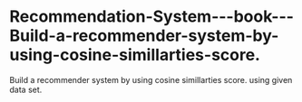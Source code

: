 # Recommendation-System---book---Build-a-recommender-system-by-using-cosine-simillarties-score.
Build a recommender system by using cosine simillarties score.
using given data set.
